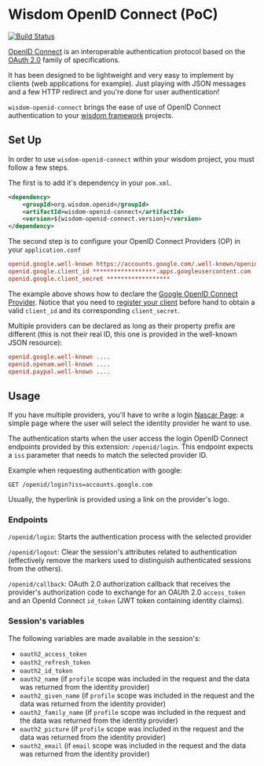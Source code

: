 Wisdom OpenID Connect (PoC)
===========================

[![Build Status](https://travis-ci.org/sauthieg/wisdom-openid-connect.png)](https://travis-ci.org/sauthieg/wisdom-openid-connect)

[OpenID Connect](https://openid.net/connect) is an interoperable authentication protocol
based on the [OAuth 2.0](http://tools.ietf.org/html/rfc6749) family of specifications.

It has been designed to be lightweight and very easy to implement by
clients (web applications for example). Just playing with JSON messages and a
few HTTP redirect and you're done for user authentication!

`wisdom-openid-connect` brings the ease of use of OpenID Connect authentication to
your [wisdom framework](http://wisdom-framework.org) projects.

## Set Up

In order to use `wisdom-openid-connect` within your wisdom project, you must follow a few steps.

The first is to add it's dependency in your `pom.xml`.

```xml
<dependency>
    <groupId>org.wisdom.openid</groupId>
    <artifactId>wisdom-openid-connect</artifactId>
    <version>${wisdom-openid-connect.version}</version>
</dependency>
```

The second step is to configure your OpenID Connect Providers (OP) in your `application.conf`

```ini
openid.google.well-known https://accounts.google.com/.well-known/openid-configuration
openid.google.client_id ******************.apps.googleusercontent.com
openid.google.client_secret ******************
```

The example above shows how to declare the [Google OpenID Connect Provider](https://developers.google.com/accounts/docs/OAuth2Login).
Notice that you need to [register your client](https://developers.google.com/accounts/docs/OAuth2Login#getcredentials)
before hand to obtain a valid `client_id` and its corresponding `client_secret`.

Multiple providers can be declared as long as their property prefix are different (this is not their real ID, this one
is provided in the well-known JSON resource):

```ini
openid.google.well-known ....
openid.openam.well-known ....
openid.paypal.well-known ....
```

## Usage

If you have multiple providers, you'll have to write a login [Nascar Page](): a simple page where the user will select
the identity provider he want to use.

The authentication starts when the user access the login OpenID Connect endpoints provided by this extension: `/openid/login`.
This endpoint expects a `iss` parameter that needs to match the selected provider ID.

Example when requesting authentication with google:

```
GET /openid/login?iss=accounts.google.com
```

Usually, the hyperlink is provided using a link on the provider's logo.

### Endpoints

`/openid/login`: Starts the authentication process with the selected provider

`/openid/logout`: Clear the session's attributes related to authentication (effectively remove the markers used to
distinguish authenticated sessions from the others).

`/openid/callback`: OAuth 2.0 authorization callback that receives the provider's authorization code to exchange for
an OAUth 2.0 `access_token` and an OpenId Connect `id_token` (JWT token containing identity claims).

### Session's variables

The following variables are made available in the session's:

* `oauth2_access_token`
* `oauth2_refresh_token`
* `oauth2_id_token`
* `oauth2_name` (if `profile` scope was included in the request and the data was returned from the identity provider)
* `oauth2_given_name` (if `profile` scope was included in the request and the data was returned from the identity provider)
* `oauth2_family_name` (if `profile` scope was included in the request and the data was returned from the identity provider)
* `oauth2_picture` (if `profile` scope was included in the request and the data was returned from the identity provider)
* `oauth2_email` (if `email` scope was included in the request and the data was returned from the identity provider)
